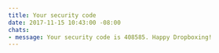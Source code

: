 ```yaml
---
title: Your security code
date: 2017-11-15 10:43:00 -08:00
chats:
- message: Your security code is 408585. Happy Dropboxing!
---
```


